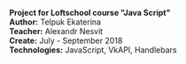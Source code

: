 <b>Project for Loftschool course "Java Script"</b><br>
<b>Author:</b> Telpuk Ekaterina<br>
<b>Teacher:</b> Alexandr Nesvit<br>
<b>Create:</b> July - September 2018<br>
<b>Technologies:</b> JavaScript, VkAPI, Handlebars<br>